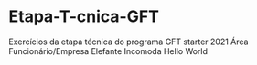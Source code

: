 # Etapa-T-cnica-GFT
Exercícios da etapa técnica do programa GFT starter 2021
Área
Funcionário/Empresa
Elefante Incomoda
Hello World
